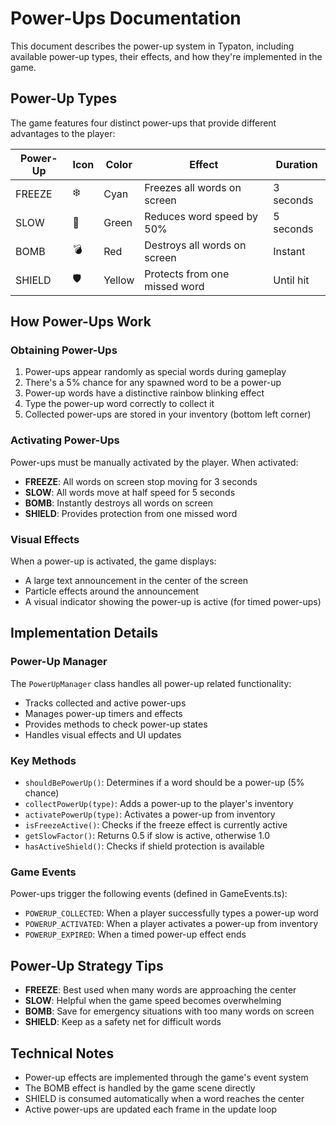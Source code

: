 # Power-Ups Documentation

This document describes the power-up system in Typaton, including available power-up types, their effects, and how they're implemented in the game.

## Power-Up Types

The game features four distinct power-ups that provide different advantages to the player:

| Power-Up | Icon | Color | Effect | Duration |
|----------|------|-------|--------|----------|
| FREEZE | ❄️ | Cyan | Freezes all words on screen | 3 seconds |
| SLOW | 🐢 | Green | Reduces word speed by 50% | 5 seconds |
| BOMB | 💣 | Red | Destroys all words on screen | Instant |
| SHIELD | 🛡️ | Yellow | Protects from one missed word | Until hit |

## How Power-Ups Work

### Obtaining Power-Ups

1. Power-ups appear randomly as special words during gameplay
2. There's a 5% chance for any spawned word to be a power-up
3. Power-up words have a distinctive rainbow blinking effect
4. Type the power-up word correctly to collect it
5. Collected power-ups are stored in your inventory (bottom left corner)

### Activating Power-Ups

Power-ups must be manually activated by the player. When activated:

- **FREEZE**: All words on screen stop moving for 3 seconds
- **SLOW**: All words move at half speed for 5 seconds
- **BOMB**: Instantly destroys all words on screen
- **SHIELD**: Provides protection from one missed word

### Visual Effects

When a power-up is activated, the game displays:
- A large text announcement in the center of the screen
- Particle effects around the announcement
- A visual indicator showing the power-up is active (for timed power-ups)

## Implementation Details

### Power-Up Manager

The `PowerUpManager` class handles all power-up related functionality:

- Tracks collected and active power-ups
- Manages power-up timers and effects
- Provides methods to check power-up states
- Handles visual effects and UI updates

### Key Methods

- `shouldBePowerUp()`: Determines if a word should be a power-up (5% chance)
- `collectPowerUp(type)`: Adds a power-up to the player's inventory
- `activatePowerUp(type)`: Activates a power-up from inventory
- `isFreezeActive()`: Checks if the freeze effect is currently active
- `getSlowFactor()`: Returns 0.5 if slow is active, otherwise 1.0
- `hasActiveShield()`: Checks if shield protection is available

### Game Events

Power-ups trigger the following events (defined in GameEvents.ts):

- `POWERUP_COLLECTED`: When a player successfully types a power-up word
- `POWERUP_ACTIVATED`: When a player activates a power-up from inventory
- `POWERUP_EXPIRED`: When a timed power-up effect ends

## Power-Up Strategy Tips

- **FREEZE**: Best used when many words are approaching the center
- **SLOW**: Helpful when the game speed becomes overwhelming
- **BOMB**: Save for emergency situations with too many words on screen
- **SHIELD**: Keep as a safety net for difficult words

## Technical Notes

- Power-up effects are implemented through the game's event system
- The BOMB effect is handled by the game scene directly
- SHIELD is consumed automatically when a word reaches the center
- Active power-ups are updated each frame in the update loop
